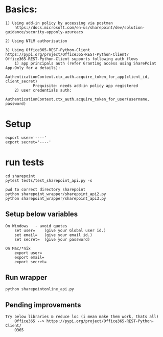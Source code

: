 # Basics: 

    1) Using add-in policy by accessing via postman
        https://docs.microsoft.com/en-us/sharepoint/dev/solution-guidance/security-apponly-azureacs
    
    2) Using NTLM authorisation
    
    3) Using Office365-REST-Python-Client
    https://pypi.org/project/Office365-REST-Python-Client/
    Office365-REST-Python-Client supports following auth flows
        1) app principals auth (refer Granting access using SharePoint App-Only for a details): 
                AuthenticationContext.ctx_auth.acquire_token_for_app(client_id, client_secret)
                Prequisite: needs add-in policy app registered
        2) user credentials auth: 
                AuthenticationContext.ctx_auth.acquire_token_for_user(username, password)

# Setup

    export user='----'
    export secret='----'

# run tests

    cd sharepoint
    pytest tests/test_sharepoint_api.py -s

    pwd to correct directory sharepoint
    python sharepoint_wrapper/sharepoint_api2.py
    python sharepoint_wrapper/sharepoint_api3.py

    
## Setup below variables 
    
    On Windows   - avoid quotes
        set user=    (give your Global user id.)  
        set email=   (give your email id.)
        set secret=  (give your password)
        
    On Mac/*nix
        export user=  
        export email=
        export secret=

## Run wrapper

    python sharepointonline_api.py

## Pending improvements

    Try below libraries & reduce loc (i mean make them work, thats all)
        Office365 --> https://pypi.org/project/Office365-REST-Python-Client/
        O365
